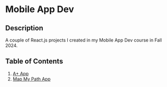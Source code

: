# Mobile App Dev

## Description 
A couple of React.js projects I created in my Mobile App Dev course in Fall 2024.

## Table of Contents 
   1. [A+ App](A+App/)
   2. [Map My Path App](MapMyPathApp/)
